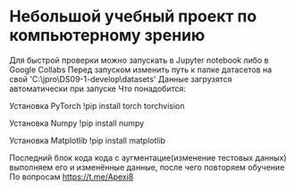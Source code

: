 # Небольшой учебный проект по компьютерному зрению
Для быстрой проверки можно запускать в Jupyter notebook либо в Google Collabs
Перед запуском изменить путь к папке датасетов на свой 'C:\jpro\DS09-1-develop\datasets'
Данные загрузятся автоматически при запуске
Что понадобится:

 Установка PyTorch
!pip install torch torchvision

 Установка Numpy
!pip install numpy
 
 Установка Matplotlib
!pip install matplotlib

Последний блок кода кода с аугментацие(изменение тестовых данных) выполняем его и изменённые данные, после чего повторяем обучение
По вопросам https://t.me/Apexi8
